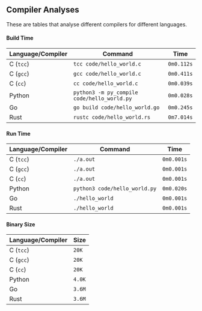 ## Compiler Analyses

<!-- Please edit the `README.md.tmpl` file instead of the `README.md` -->

These are tables that analyse different compilers for different languages.

#### Build Time

|Language/Compiler|Command|Time|
|-----------------|-------|----|
|C (`tcc`)|`tcc code/hello_world.c`|`0m0.112s`|
|C (`gcc`)|`gcc code/hello_world.c`|`0m0.411s`|
|C (`cc`)|`cc code/hello_world.c`|`0m0.039s`|
|Python|`python3 -m py_compile code/hello_world.py`|`0m0.028s`|
|Go|`go build code/hello_world.go`|`0m0.245s`|
|Rust|`rustc code/hello_world.rs`|`0m7.014s`|

#### Run Time

|Language/Compiler|Command|Time|
|-----------------|-------|----|
|C (`tcc`)|`./a.out`|`0m0.001s`|
|C (`gcc`)|`./a.out`|`0m0.001s`|
|C (`cc`)|`./a.out`|`0m0.001s`|
|Python|`python3 code/hello_world.py`|`0m0.020s`|
|Go|`./hello_world`|`0m0.001s`|
|Rust|`./hello_world`|`0m0.001s`|

#### Binary Size

|Language/Compiler|Size|
|-----------------|----|
|C (`tcc`)|`20K`|
|C (`gcc`)|`20K`|
|C (`cc`)|`20K`|
|Python|`4.0K`|
|Go|`3.6M`|
|Rust|`3.6M`|
